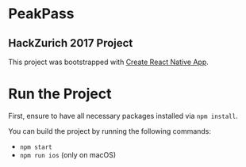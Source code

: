 # PeakPass
## HackZurich 2017 Project

This project was bootstrapped with [Create React Native App](https://github.com/react-community/create-react-native-app).

# Run the Project

First, ensure to have all necessary packages installed via `npm install`.

You can build the project by running the following commands: 

* `npm start`
* `npm run ios` (only on macOS)
